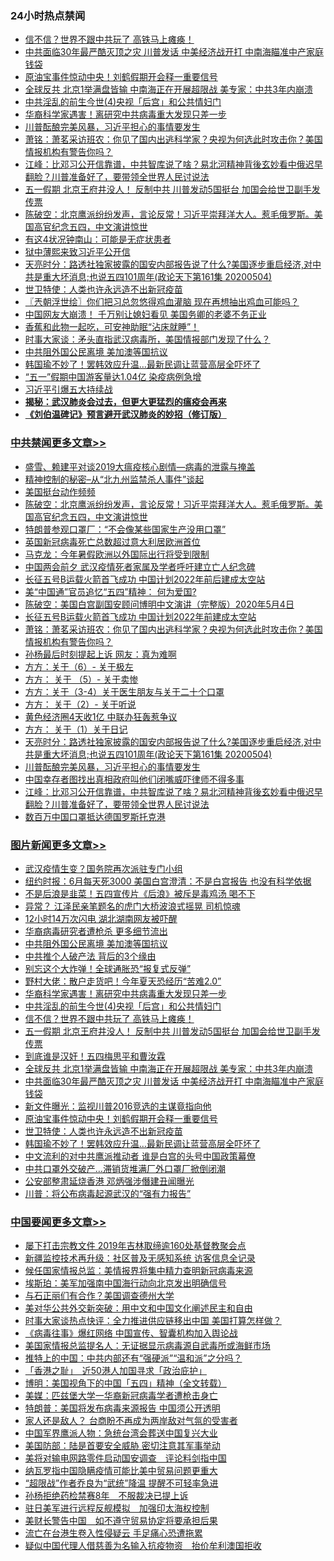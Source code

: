 <div class="catlist">
<h3>24小时热点禁闻</h3>
<ul>
<li><a href="https://github.com/fqnews/bnews/blob/master/topimagenews/20200505/1323481.md">信不信？世界不跟中共玩了 高铁马上瘫痪！</a></li>
<li><a href="https://github.com/fqnews/bnews/blob/master/topimagenews/20200505/1323381.md">中共面临30年最严酷灭顶之灾 川普发话 中美经济战开打 中南海瞄准中产家庭钱袋</a></li>
<li><a href="https://github.com/fqnews/bnews/blob/master/topimagenews/20200505/1323377.md">原油宝事件惊动中央！刘鹤假期开会释一重要信号</a></li>
<li><a href="https://github.com/fqnews/bnews/blob/master/topimagenews/20200505/1323407.md">全球反共 北京1举满盘皆输 中南海正在开展超限战 美专家：中共3年内崩溃</a></li>
<li><a href="https://github.com/fqnews/bnews/blob/master/topimagenews/20200505/1323482.md">中共淫乱的前生今世(4)央视「后宫」和公共情妇门</a></li>
<li><a href="https://github.com/fqnews/bnews/blob/master/topimagenews/20200506/1323634.md">华裔科学家遇害！离研究中共病毒重大发现只差一步</a></li>
<li><a href="https://github.com/fqnews/bnews/blob/master/cbnews/20200505/1323426.md">川普酝酿完美风暴，习近平担心的事情要发生</a></li>
<li><a href="https://github.com/fqnews/bnews/blob/master/cbnews/20200506/1323561.md">萧铭：萧茗采访班农：你见了国内出逃科学家？央视为何选此时攻击你？美国情报机构有警告你吗？</a></li>
<li><a href="https://github.com/fqnews/bnews/blob/master/cbnews/20200505/1323364.md">江峰：比邓习公开信靠谱，中共智库说了啥？易北河精神背後玄妙看中俄迟早翻脸？川普准备好了，要带领全世界人民讨说法</a></li>
<li><a href="https://github.com/fqnews/bnews/blob/master/topimagenews/20200505/1323456.md">五一假期 北京王府井没人！ 反制中共 川普发动5国挺台 加国会给世卫副手发传票</a></li>
<li><a href="https://github.com/fqnews/bnews/blob/master/cbnews/20200506/1323631.md">陈破空：北京鹰派纷纷发声，言论反常！习近平崇拜洋大人。惹毛俄罗斯。美国高官纪念五四，中文演讲惊世 </a></li>
<li><a href="https://github.com/fqnews/bnews/blob/master/baitai/20200505/1323386.md">有这4状况钟南山：可能是无症状患者</a></li>
<li><a href="https://github.com/fqnews/bnews/blob/master/baitai/20200506/1323627.md">狱中薄熙来致习近平公开信</a></li>
<li><a href="https://github.com/fqnews/bnews/blob/master/cbnews/20200505/1323488.md">天亮时分：路透社独家披露的国安内部报告说了什么?美国逐步重启经济,对中共是重大坏消息;也说五四101周年(政论天下第161集 20200504) </a></li>
<li><a href="https://github.com/fqnews/bnews/blob/master/topimagenews/20200505/1323375.md">世卫特使：人类也许永远造不出新冠疫苗</a></li>
<li><a href="https://github.com/fqnews/bnews/blob/master/ssgc/20200506/1323600.md">〖兲朝浮世绘〗你们把习总忽悠得鸡血灌脑 现在再想抽出鸡血可能吗？</a></li>
<li><a href="https://github.com/fqnews/bnews/blob/master/comments/20200506/1323650.md">中国网友大崩溃！ 千万别让媳妇看见 美国务卿的老婆不务正业</a></li>
<li><a href="https://github.com/fqnews/bnews/blob/master/comments/20200505/1323351.md">香蕉和此物一起吃，可安神助眠“沾床就睡”！</a></li>
<li><a href="https://github.com/fqnews/bnews/blob/master/headline/20200505/1323435.md">时事大家谈：矛头直指武汉病毒所，美国情报部门发现了什么？</a></li>
<li><a href="https://github.com/fqnews/bnews/blob/master/topimagenews/20200506/1323672.md">中共阻外国公民离境 美加澳等国抗议</a></li>
<li><a href="https://github.com/fqnews/bnews/blob/master/topimagenews/20200505/1323363.md">韩国瑜不妙了！罢韩效应升温…最新民调让蓝营高层全吓坏了</a></li>
<li><a href="https://github.com/fqnews/bnews/blob/master/comments/20200505/1323352.md">“五一”假期中国游客量达1.04亿 染疫病例急增</a></li>
<li><a href="https://github.com/fqnews/bnews/blob/master/ssgc/20200505/1323547.md">习近平引爆五大持续战</a></li>
<li><b><a href="https://github.com/fqnews/bnews/blob/master/comments/20200211/1275071.md" target="_blank">揭秘：武汉肺炎会过去，但更大更猛烈的瘟疫会再来</a></b></li>
<li><b><a href="https://github.com/fqnews/bnews/blob/master/comments/20200207/1272816.md" target="_blank">《刘伯温碑记》预言避开武汉肺炎的妙招（修订版）</a></b></li>
</ul>
</div>

<div class="catlist">
<h3><a href="https://github.com/fqnews/bnews/blob/master/cbnews/" target="_blank">中共禁闻</a><span><a href="https://github.com/fqnews/bnews/blob/master/cbnews/" target="_blank" rel="nofollow">更多文章>></a></span></h3>
<ul>
<li><a href="https://github.com/fqnews/bnews/blob/master/cbnews/20200506/1323699.md" target="_blank">盛雪、赖建平对谈2019大瘟疫核心剧情—病毒的泄露与掩盖</a></li>
<li><a href="https://github.com/fqnews/bnews/blob/master/cbnews/20200506/1323646.md" target="_blank">精神控制的秘密&#8211;从“北九州监禁杀人事件”谈起</a></li>
<li><a href="https://github.com/fqnews/bnews/blob/master/cbnews/20200506/1323659.md" target="_blank">美国挺台动作频频</a></li>
<li><a href="https://github.com/fqnews/bnews/blob/master/cbnews/20200506/1323631.md" target="_blank">陈破空：北京鹰派纷纷发声，言论反常！习近平崇拜洋大人。惹毛俄罗斯。美国高官纪念五四，中文演讲惊世</a></li>
<li><a href="https://github.com/fqnews/bnews/blob/master/cbnews/20200506/1323630.md" target="_blank">特朗普参观口罩厂：“不会像某些国家生产没用口罩”</a></li>
<li><a href="https://github.com/fqnews/bnews/blob/master/cbnews/20200506/1323629.md" target="_blank">英国新冠病毒死亡总数超过意大利居欧洲首位</a></li>
<li><a href="https://github.com/fqnews/bnews/blob/master/cbnews/20200506/1323628.md" target="_blank">马克龙：今年暑假欧洲以外国际出行将受到限制</a></li>
<li><a href="https://github.com/fqnews/bnews/blob/master/cbnews/20200506/1323607.md" target="_blank">中国两会前夕 武汉疫情死者家属及学者呼吁建立亡人纪念碑</a></li>
<li><a href="https://github.com/fqnews/bnews/blob/master/cbnews/20200506/1323581.md" target="_blank">长征五号B运载火箭首飞成功 中国计划2022年前后建成太空站</a></li>
<li><a href="https://github.com/fqnews/bnews/blob/master/cbnews/20200506/1323580.md" target="_blank">美“中国通”官员追忆“五四”精神： 何为爱国?</a></li>
<li><a href="https://github.com/fqnews/bnews/blob/master/cbnews/20200506/1323573.md" target="_blank">陈破空：美国白宫副国安顾问博明中文演讲（完整版）2020年5月4日</a></li>
<li><a href="https://github.com/fqnews/bnews/blob/master/cbnews/20200506/1323569.md" target="_blank">长征五号B运载火箭首飞成功 中国计划2022年前建成太空站</a></li>
<li><a href="https://github.com/fqnews/bnews/blob/master/cbnews/20200506/1323561.md" target="_blank">萧铭：萧茗采访班农：你见了国内出逃科学家？央视为何选此时攻击你？美国情报机构有警告你吗？</a></li>
<li><a href="https://github.com/fqnews/bnews/blob/master/cbnews/20200505/1323558.md" target="_blank">孙杨最后时刻提起上诉 网友：真为难啊</a></li>
<li><a href="https://github.com/fqnews/bnews/blob/master/cbnews/20200505/1323551.md" target="_blank">方方：关于（6）- 关于极左</a></li>
<li><a href="https://github.com/fqnews/bnews/blob/master/cbnews/20200505/1323534.md" target="_blank">方方： 关于 （5）- 关于卖惨</a></li>
<li><a href="https://github.com/fqnews/bnews/blob/master/cbnews/20200505/1323533.md" target="_blank">方方：关于（3-4）关于医生朋友与关于二十个口罩</a></li>
<li><a href="https://github.com/fqnews/bnews/blob/master/cbnews/20200505/1323501.md" target="_blank">方方： 关于（2）- 关于听说</a></li>
<li><a href="https://github.com/fqnews/bnews/blob/master/cbnews/20200505/1323499.md" target="_blank">黄色经济圈4天收1亿 中联办狂轰惹争议</a></li>
<li><a href="https://github.com/fqnews/bnews/blob/master/cbnews/20200505/1323494.md" target="_blank">方方： 关于（1）关于日记</a></li>
<li><a href="https://github.com/fqnews/bnews/blob/master/cbnews/20200505/1323488.md" target="_blank">天亮时分：路透社独家披露的国安内部报告说了什么?美国逐步重启经济,对中共是重大坏消息;也说五四101周年(政论天下第161集 20200504)</a></li>
<li><a href="https://github.com/fqnews/bnews/blob/master/cbnews/20200505/1323426.md" target="_blank">川普酝酿完美风暴，习近平担心的事情要发生</a></li>
<li><a href="https://github.com/fqnews/bnews/blob/master/cbnews/20200505/1323390.md" target="_blank">中国幸存者图找出真相政府叫他们闭嘴威吓律师不得多事</a></li>
<li><a href="https://github.com/fqnews/bnews/blob/master/cbnews/20200505/1323364.md" target="_blank">江峰：比邓习公开信靠谱，中共智库说了啥？易北河精神背後玄妙看中俄迟早翻脸？川普准备好了，要带领全世界人民讨说法</a></li>
<li><a href="https://github.com/fqnews/bnews/blob/master/cbnews/20200505/1323234.md" target="_blank">数百万中国口罩抵达德国罗斯托克港</a></li>

</ul>
</div>
<div class="catlist">
<h3><a href="https://github.com/fqnews/bnews/blob/master/topimagenews/" target="_blank">图片新闻</a><span><a href="https://github.com/fqnews/bnews/blob/master/topimagenews/" target="_blank" rel="nofollow">更多文章>></a></span></h3>
<ul>
<li><a href="https://github.com/fqnews/bnews/blob/master/topimagenews/20200506/1323756.md" target="_blank">武汉疫情生变？国务院再次派驻专门小组</a></li>
<li><a href="https://github.com/fqnews/bnews/blob/master/topimagenews/20200506/1323755.md" target="_blank">纽约时报：6月每天死3000 美国白宫澄清：不是白宫报告 也没有科学依据</a></li>
<li><a href="https://github.com/fqnews/bnews/blob/master/topimagenews/20200506/1323721.md" target="_blank">不是后浪是韭菜！五四宣传片《后浪》被斥是毒鸡汤 喝不下</a></li>
<li><a href="https://github.com/fqnews/bnews/blob/master/topimagenews/20200506/1323720.md" target="_blank">异常？ 江泽民亲笔题名的虎门大桥波浪式摇晃 司机惊魂</a></li>
<li><a href="https://github.com/fqnews/bnews/blob/master/topimagenews/20200506/1323719.md" target="_blank">12小时14万次闪电 湖北湖南网友被吓醒</a></li>
<li><a href="https://github.com/fqnews/bnews/blob/master/topimagenews/20200506/1323704.md" target="_blank">华裔病毒研究者遭枪杀 更多细节流出</a></li>
<li><a href="https://github.com/fqnews/bnews/blob/master/topimagenews/20200506/1323672.md" target="_blank">中共阻外国公民离境 美加澳等国抗议</a></li>
<li><a href="https://github.com/fqnews/bnews/blob/master/topimagenews/20200506/1323671.md" target="_blank">中共推个人破产法 背后的3个缘由</a></li>
<li><a href="https://github.com/fqnews/bnews/blob/master/topimagenews/20200506/1323670.md" target="_blank">别忘这个大炸弹！全球通胀恐“报复式反弹”</a></li>
<li><a href="https://github.com/fqnews/bnews/blob/master/topimagenews/20200506/1323669.md" target="_blank">野村大佬：散户走货吧！今年夏天恐经历“苦难2.0”</a></li>
<li><a href="https://github.com/fqnews/bnews/blob/master/topimagenews/20200506/1323634.md" target="_blank">华裔科学家遇害！离研究中共病毒重大发现只差一步</a></li>
<li><a href="https://github.com/fqnews/bnews/blob/master/topimagenews/20200505/1323482.md" target="_blank">中共淫乱的前生今世(4)央视「后宫」和公共情妇门</a></li>
<li><a href="https://github.com/fqnews/bnews/blob/master/topimagenews/20200505/1323481.md" target="_blank">信不信？世界不跟中共玩了 高铁马上瘫痪！</a></li>
<li><a href="https://github.com/fqnews/bnews/blob/master/topimagenews/20200505/1323456.md" target="_blank">五一假期 北京王府井没人！ 反制中共 川普发动5国挺台 加国会给世卫副手发传票</a></li>
<li><a href="https://github.com/fqnews/bnews/blob/master/topimagenews/20200505/1323422.md" target="_blank">到底谁是汉奸！五四梅思平和曹汝霖</a></li>
<li><a href="https://github.com/fqnews/bnews/blob/master/topimagenews/20200505/1323407.md" target="_blank">全球反共 北京1举满盘皆输 中南海正在开展超限战 美专家：中共3年内崩溃</a></li>
<li><a href="https://github.com/fqnews/bnews/blob/master/topimagenews/20200505/1323381.md" target="_blank">中共面临30年最严酷灭顶之灾 川普发话 中美经济战开打 中南海瞄准中产家庭钱袋</a></li>
<li><a href="https://github.com/fqnews/bnews/blob/master/topimagenews/20200505/1323378.md" target="_blank">新文件曝光：监视川普2016竞选的主谋竟指向他</a></li>
<li><a href="https://github.com/fqnews/bnews/blob/master/topimagenews/20200505/1323377.md" target="_blank">原油宝事件惊动中央！刘鹤假期开会释一重要信号</a></li>
<li><a href="https://github.com/fqnews/bnews/blob/master/topimagenews/20200505/1323375.md" target="_blank">世卫特使：人类也许永远造不出新冠疫苗</a></li>
<li><a href="https://github.com/fqnews/bnews/blob/master/topimagenews/20200505/1323363.md" target="_blank">韩国瑜不妙了！罢韩效应升温…最新民调让蓝营高层全吓坏了</a></li>
<li><a href="https://github.com/fqnews/bnews/blob/master/topimagenews/20200505/1323341.md" target="_blank">中文流利的对中共鹰派推动者 谁是白宫的头号中国政策幕僚</a></li>
<li><a href="https://github.com/fqnews/bnews/blob/master/topimagenews/20200505/1323340.md" target="_blank">中共口罩外交破产…滞销货堆满厂外口罩厂掀倒闭潮</a></li>
<li><a href="https://github.com/fqnews/bnews/blob/master/topimagenews/20200505/1323332.md" target="_blank">公安部整肃延烧香港 邓炳强涉僭建丑闻曝光</a></li>
<li><a href="https://github.com/fqnews/bnews/blob/master/topimagenews/20200505/1323307.md" target="_blank">川普：将公布病毒起源武汉的“强有力报告”</a></li>

</ul>
</div>
<div class="catlist">
<h3><a href="https://github.com/fqnews/bnews/blob/master/headline/" target="_blank">中国要闻</a><span><a href="https://github.com/fqnews/bnews/blob/master/headline/" target="_blank" rel="nofollow">更多文章>></a></span></h3>
<ul>
<li><a href="https://github.com/fqnews/bnews/blob/master/headline/20200506/1323715.md" target="_blank">屡下打击宗教文件 2019年吉林取缔逾160处基督教聚会点</a></li>
<li><a href="https://github.com/fqnews/bnews/blob/master/headline/20200506/1323714.md" target="_blank">新疆监控技术再升级：社区普及无感知系统 访客信息全记录</a></li>
<li><a href="https://github.com/fqnews/bnews/blob/master/headline/20200506/1323705.md" target="_blank">候任国家情报总监：美情报界将集中精力查明新冠病毒来源</a></li>
<li><a href="https://github.com/fqnews/bnews/blob/master/headline/20200506/1323626.md" target="_blank">埃斯珀：美军加强南中国海行动向北京发出明确信号</a></li>
<li><a href="https://github.com/fqnews/bnews/blob/master/headline/20200506/1323614.md" target="_blank">与石正丽们有合作？美国调查德州大学</a></li>
<li><a href="https://github.com/fqnews/bnews/blob/master/headline/20200506/1323603.md" target="_blank">美对华公共外交新突破：用中文和中国文化阐述民主和自由</a></li>
<li><a href="https://github.com/fqnews/bnews/blob/master/headline/20200506/1323602.md" target="_blank">时事大家谈热点快评：全力推进供应链移出中国 美国打算怎样做？</a></li>
<li><a href="https://github.com/fqnews/bnews/blob/master/headline/20200506/1323601.md" target="_blank">《病毒往事》爆红网络 中国宣传、智囊机构加入舆论战</a></li>
<li><a href="https://github.com/fqnews/bnews/blob/master/headline/20200506/1323592.md" target="_blank">美国家情报总监提名人：无证据显示病毒源自武毒所或海鲜市场</a></li>
<li><a href="https://github.com/fqnews/bnews/blob/master/headline/20200506/1323588.md" target="_blank">推特上的中国：中共内部还有“强硬派”“温和派”之分吗？</a></li>
<li><a href="https://github.com/fqnews/bnews/blob/master/headline/20200506/1323583.md" target="_blank">「香港之耻」　近50港人加国寻求「政治庇护」</a></li>
<li><a href="https://github.com/fqnews/bnews/blob/master/headline/20200506/1323577.md" target="_blank">博明：美国视角下的中国「五四」精神（全文转载）</a></li>
<li><a href="https://github.com/fqnews/bnews/blob/master/headline/20200506/1323576.md" target="_blank">美媒：匹兹堡大学一华裔新冠病毒学者遭枪击身亡</a></li>
<li><a href="https://github.com/fqnews/bnews/blob/master/headline/20200506/1323575.md" target="_blank">特朗普：美国将发布病毒来源报告  中国须公开透明</a></li>
<li><a href="https://github.com/fqnews/bnews/blob/master/headline/20200505/1323559.md" target="_blank">家人还是敌人？ 台商盼不再成为两岸敌对气氛的受害者</a></li>
<li><a href="https://github.com/fqnews/bnews/blob/master/headline/20200505/1323545.md" target="_blank">中国军界鹰派人物：急统台湾会葬送中国复兴大业</a></li>
<li><a href="https://github.com/fqnews/bnews/blob/master/headline/20200505/1323542.md" target="_blank">美国防部：陆是首要安全威胁 密切注意其军事举动</a></li>
<li><a href="https://github.com/fqnews/bnews/blob/master/headline/20200505/1323541.md" target="_blank">美将对输电网路零件启动国安调查　评论料剑指中国</a></li>
<li><a href="https://github.com/fqnews/bnews/blob/master/headline/20200505/1323540.md" target="_blank">纳瓦罗指中国隐瞒疫情可能比美中贸易问题更重大</a></li>
<li><a href="https://github.com/fqnews/bnews/blob/master/headline/20200505/1323536.md" target="_blank">“超限战”作者乔良为“武统”降温 提醒不可轻率急进</a></li>
<li><a href="https://github.com/fqnews/bnews/blob/master/headline/20200505/1323526.md" target="_blank">孙杨拒绝药检禁赛8年　不服裁决已提上诉</a></li>
<li><a href="https://github.com/fqnews/bnews/blob/master/headline/20200505/1323525.md" target="_blank">驻日美军进行远程反舰模拟　加强印太海权控制</a></li>
<li><a href="https://github.com/fqnews/bnews/blob/master/headline/20200505/1323524.md" target="_blank">美财长警告中国　如不遵守贸易协定将要承担后果</a></li>
<li><a href="https://github.com/fqnews/bnews/blob/master/headline/20200505/1323502.md" target="_blank">流亡在台港生卷入性侵疑云 手足痛心恐遭拖累</a></li>
<li><a href="https://github.com/fqnews/bnews/blob/master/headline/20200505/1323496.md" target="_blank">疑似中国代理人借慈善为名输入抗疫物资　抬价牟利澳国拒收</a></li>

</ul>
</div>